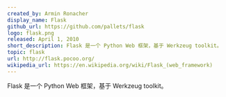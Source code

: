 ```yaml
---
created_by: Armin Ronacher
display_name: Flask
github_url: https://github.com/pallets/flask
logo: flask.png
released: April 1, 2010
short_description: Flask 是一个 Python Web 框架，基于 Werkzeug toolkit。
topic: flask
url: http://flask.pocoo.org/
wikipedia_url: https://en.wikipedia.org/wiki/Flask_(web_framework)
---
```

Flask 是一个 Python Web 框架，基于 Werkzeug toolkit。
